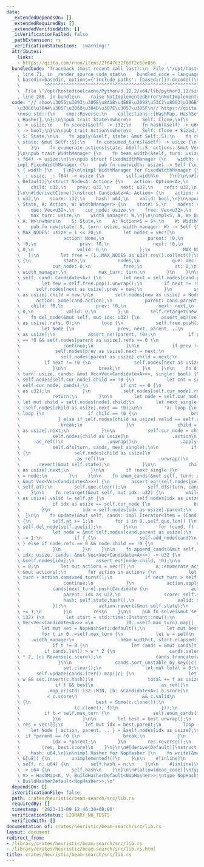 ```yaml
---
data:
  _extendedDependsOn: []
  _extendedRequiredBy: []
  _extendedVerifiedWith: []
  _isVerificationFailed: false
  _pathExtension: rs
  _verificationStatusIcon: ':warning:'
  attributes:
    links:
    - https://qiita.com/rhoo/items/2f647e32f6ff2c6ee056
  bundledCode: "Traceback (most recent call last):\n  File \"/opt/hostedtoolcache/Python/3.12.2/x64/lib/python3.12/site-packages/onlinejudge_verify/documentation/build.py\"\
    , line 71, in _render_source_code_stat\n    bundled_code = language.bundle(stat.path,\
    \ basedir=basedir, options={'include_paths': [basedir]}).decode()\n          \
    \         ^^^^^^^^^^^^^^^^^^^^^^^^^^^^^^^^^^^^^^^^^^^^^^^^^^^^^^^^^^^^^^^^^^^^^^^^^^^^^^^^^\n\
    \  File \"/opt/hostedtoolcache/Python/3.12.2/x64/lib/python3.12/site-packages/onlinejudge_verify/languages/rust.py\"\
    , line 288, in bundle\n    raise NotImplementedError\nNotImplementedError\n"
  code: "// rhoo\u3055\u3093\u306E\u8A18\u4E8B\u3092\u53C2\u8003\u306B\u3055\u305B\
    \u3066\u3044\u305F\u3060\u304D\u307E\u3057\u305F\n// https://qiita.com/rhoo/items/2f647e32f6ff2c6ee056\n\
    \nuse std::{\n    cmp::Reverse,\n    collections::{HashMap, HashSet},\n    hash::{BuildHasherDefault,\
    \ Hasher},\n};\n\npub trait State\nwhere\n    Self: Clone,\n{\n    fn turn(&self)\
    \ -> usize;\n    fn score(&self) -> i32;\n    fn hash(&self) -> u64;\n    fn is_valid(&self)\
    \ -> bool;\n}\n\npub trait Action\nwhere\n    Self: Clone + Sized,\n{\n    type\
    \ S: State;\n\n    fn apply(&self, state: &mut Self::S);\n    fn revert(&self,\
    \ state: &mut Self::S);\n    fn comsumed_turns(&self) -> usize {\n        1\n\
    \    }\n    fn enumerate_actions(state: &Self::S, actions: &mut Vec<Self>);\n\
    }\n\npub trait WidthManager {\n    fn beam_width(&self, turn: usize, elapsed:\
    \ f64) -> usize;\n}\n\npub struct FixedWidthManager {\n    width: usize,\n}\n\n\
    impl FixedWidthManager {\n    pub fn new(width: usize) -> Self {\n        Self\
    \ { width }\n    }\n}\n\nimpl WidthManager for FixedWidthManager {\n    fn beam_width(&self,\
    \ _: usize, _: f64) -> usize {\n        self.width\n    }\n}\n\n#[derive(Clone,\
    \ Default)]\nstruct Node<A: Action> {\n    action: Option<A>,\n    parent: u32,\n\
    \    child: u32,\n    prev: u32,\n    next: u32,\n    refs: u32,\n    valid: u32,\n\
    }\n\n#[derive(Clone)]\nstruct Candidate<A: Action> {\n    action: A,\n    parent:\
    \ u32,\n    score: i32,\n    hash: u64,\n    valid: bool,\n}\n\npub struct BeamSearch<S:\
    \ State, A: Action, W: WidthManager> {\n    state: S,\n    nodes: Vec<Node<A>>,\n\
    \    que: Vec<u32>,\n    cur_node: usize,\n    free: Vec<u32>,\n    at: u32,\n\
    \    max_turn: usize,\n    width_manager: W,\n}\n\nimpl<S, A, W> BeamSearch<S,\
    \ A, W>\nwhere\n    S: State,\n    A: Action<S = S>,\n    W: WidthManager,\n{\n\
    \    pub fn new(state: S, turn: usize, width_manager: W) -> Self {\n        const\
    \ MAX_NODES: usize = 1 << 20;\n        let nodes = vec![\n            Node {\n\
    \                action: None,\n                parent: !0,\n                child:\
    \ !0,\n                prev: !0,\n                next: !0,\n                refs:\
    \ 0,\n                valid: 0,\n            };\n            MAX_NODES\n     \
    \   ];\n        let free = (1..MAX_NODES as u32).rev().collect();\n\n        Self\
    \ {\n            state,\n            nodes,\n            que: Vec::with_capacity(MAX_NODES),\n\
    \            cur_node: 0,\n            free,\n            at: 0,\n           \
    \ width_manager,\n            max_turn: turn,\n        }\n    }\n\n    fn add_node(&mut\
    \ self, cand: Candidate<A>) {\n        let next = self.nodes[cand.parent as usize].child;\n\
    \        let new = self.free.pop().unwrap();\n        if next != !0 {\n      \
    \      self.nodes[next as usize].prev = new;\n        }\n        self.nodes[cand.parent\
    \ as usize].child = new;\n\n        self.nodes[new as usize] = Node {\n      \
    \      action: Some(cand.action),\n            parent: cand.parent,\n        \
    \    child: !0,\n            prev: !0,\n            next: next,\n            refs:\
    \ 0,\n            valid: 0,\n        };\n        self.retarget(new);\n    }\n\n\
    \    fn del_node(&mut self, mut idx: u32) {\n        assert_eq!(self.nodes[idx\
    \ as usize].refs, 0);\n        loop {\n            self.free.push(idx);\n    \
    \        let Node {\n                prev, next, parent, ..\n            } = self.nodes[idx\
    \ as usize];\n            assert_ne!(parent, !0);\n            if prev & next\
    \ == !0 && self.nodes[parent as usize].refs == 0 {\n                idx = parent;\n\
    \                continue;\n            }\n\n            if prev != !0 {\n   \
    \             self.nodes[prev as usize].next = next;\n            } else {\n \
    \               self.nodes[parent as usize].child = next;\n            }\n   \
    \         if next != !0 {\n                self.nodes[next as usize].prev = prev;\n\
    \            }\n\n            break;\n        }\n    }\n\n    fn dfs(&mut self,\
    \ turn: usize, cands: &mut Vec<Vec<Candidate<A>>>, single: bool) {\n        if\
    \ self.nodes[self.cur_node].child == !0 {\n            let cnt = self.append_cands(turn,\
    \ self.cur_node, cands);\n            if cnt == 0 {\n                self.que.push(self.cur_node\
    \ as u32);\n            }\n            self.nodes[self.cur_node].refs += cnt;\n\
    \            return;\n        }\n\n        let node = self.cur_node;\n       \
    \ let mut child = self.nodes[node].child;\n        let next_single = single &\
    \ (self.nodes[child as usize].next == !0);\n\n        'a: loop {\n           \
    \ loop {\n                if child == !0 {\n                    break 'a;\n  \
    \              } else if self.nodes[child as usize].valid == self.at {\n     \
    \               break;\n                }\n                child = self.nodes[child\
    \ as usize].next;\n            }\n\n            self.cur_node = child as usize;\n\
    \            self.nodes[child as usize]\n                .action\n           \
    \     .as_ref()\n                .unwrap()\n                .apply(&mut self.state);\n\
    \            self.dfs(turn, cands, next_single);\n\n            if !next_single\
    \ {\n                self.nodes[child as usize]\n                    .action\n\
    \                    .as_ref()\n                    .unwrap()\n              \
    \      .revert(&mut self.state);\n            }\n\n            child = self.nodes[child\
    \ as usize].next;\n        }\n\n        if !next_single {\n            self.cur_node\
    \ = node;\n        }\n    }\n\n    fn enum_cands(&mut self, turn: usize, cands:\
    \ &mut Vec<Vec<Candidate<A>>>) {\n        assert_eq!(self.nodes[self.cur_node].valid,\
    \ self.at);\n        self.que.clear();\n        self.dfs(turn, cands, true);\n\
    \    }\n\n    fn retarget(&mut self, mut idx: u32) {\n        while self.nodes[idx\
    \ as usize].valid != self.at {\n            self.nodes[idx as usize].valid = self.at;\n\
    \            if idx as usize == self.cur_node {\n                break;\n    \
    \        }\n            idx = self.nodes[idx as usize].parent;\n        }\n  \
    \  }\n\n    fn update(&mut self, cands: impl Iterator<Item = (Candidate<A>, bool)>)\
    \ {\n        self.at += 1;\n        for i in 0..self.que.len() {\n           \
    \ self.del_node(self.que[i]);\n        }\n\n        for (cand, f) in cands {\n\
    \            let node = &mut self.nodes[cand.parent as usize];\n            node.refs\
    \ -= 1;\n            if f {\n                self.add_node(cand)\n           \
    \ } else if node.refs == 0 && node.child == !0 {\n                self.del_node(cand.parent);\n\
    \            }\n        }\n    }\n\n    fn append_cands(&mut self, turn: usize,\
    \ idx: usize, cands: &mut Vec<Vec<Candidate<A>>>) -> u32 {\n        let node =\
    \ &self.nodes[idx];\n        assert_eq!(node.child, !0);\n\n        let mut res\
    \ = 0;\n        let mut actions = vec![];\n        A::enumerate_actions(&self.state,\
    \ &mut actions);\n        for action in actions {\n            let next_turn =\
    \ turn + action.comsumed_turns();\n            if next_turn > self.max_turn {\n\
    \                continue;\n            }\n            action.apply(&mut self.state);\n\
    \            cands[next_turn].push(Candidate {\n                action: action.clone(),\n\
    \                parent: idx as u32,\n                score: self.state.score(),\n\
    \                hash: self.state.hash(),\n                valid: self.state.is_valid(),\n\
    \            });\n            action.revert(&mut self.state);\n            res\
    \ += 1;\n        }\n        res\n    }\n\n    pub fn solve(&mut self) -> (Vec<A>,\
    \ i32) {\n        let start = std::time::Instant::now();\n        let mut cands:\
    \ Vec<Vec<Candidate<A>>> =\n            (0..=self.max_turn).map(|_| vec![]).collect::<Vec<_>>();\n\
    \        let mut set = NopHashSet::default();\n        let mut best = None;\n\
    \        for t in 0..=self.max_turn {\n            let w = self\n            \
    \    .width_manager\n                .beam_width(t, start.elapsed().as_secs_f64());\n\
    \            if t != 0 {\n                let cands = &mut cands[t];\n       \
    \         if cands.len() > w * 2 {\n                    cands.select_nth_unstable_by_key(w\
    \ * 2, |c| Reverse(c.score));\n                    cands.truncate(w * 2);\n  \
    \              }\n\n                cands.sort_unstable_by_key(|c| Reverse(c.score));\n\
    \                set.clear();\n                let mut total = 0;\n          \
    \      self.update(cands.iter().map(|c| {\n                    let f = total <\
    \ w && set.insert(c.hash);\n                    total += f as usize;\n       \
    \             if f && best\n                        .as_ref()\n              \
    \          .map_or(std::i32::MIN, |b: &Candidate<A>| b.score)\n              \
    \          < c.score\n                        && c.valid\n                   \
    \ {\n                        best = Some(c.clone());\n                    }\n\
    \                    (c.clone(), f)\n                }));\n            }\n   \
    \         if t < self.max_turn {\n                self.enum_cands(t, &mut cands);\n\
    \            }\n        }\n\n        let best = best.unwrap();\n        let mut\
    \ res = vec![];\n        let mut idx = best.parent;\n        loop {\n        \
    \    let Node { action, parent, .. } = &self.nodes[idx as usize];\n          \
    \  if *parent == !0 {\n                break;\n            }\n            res.push(action.as_ref().unwrap().clone());\n\
    \            idx = *parent;\n        }\n        res.reverse();\n        res.push(best.action);\n\
    \        (res, best.score)\n    }\n}\n\n#[derive(Default)]\nstruct NopHasher {\n\
    \    hash: u64,\n}\n\nimpl Hasher for NopHasher {\n    fn write(&mut self, _:\
    \ &[u8]) {\n        unimplemented!()\n    }\n\n    #[inline]\n    fn write_u64(&mut\
    \ self, n: u64) {\n        self.hash = n;\n    }\n\n    #[inline]\n    fn finish(&self)\
    \ -> u64 {\n        self.hash\n    }\n}\n\n#[allow(dead_code)]\ntype NopHashMap<K,\
    \ V> = HashMap<K, V, BuildHasherDefault<NopHasher>>;\ntype NopHashSet<K> = HashSet<K,\
    \ BuildHasherDefault<NopHasher>>;\n"
  dependsOn: []
  isVerificationFile: false
  path: crates/heuristic/beam-search/src/lib.rs
  requiredBy: []
  timestamp: '2023-11-09 12:46:30+09:00'
  verificationStatus: LIBRARY_NO_TESTS
  verifiedWith: []
documentation_of: crates/heuristic/beam-search/src/lib.rs
layout: document
redirect_from:
- /library/crates/heuristic/beam-search/src/lib.rs
- /library/crates/heuristic/beam-search/src/lib.rs.html
title: crates/heuristic/beam-search/src/lib.rs
---
```

